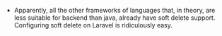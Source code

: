* Apparently, all the other frameworks of languages that, in theory, are less suitable for backend than java, already have soft delete support. Configuring soft delete on Laravel is ridiculously easy.